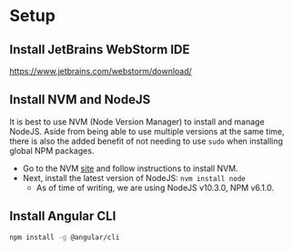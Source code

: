 # Setup

## Install JetBrains WebStorm IDE

https://www.jetbrains.com/webstorm/download/

## Install NVM and NodeJS

It is best to use NVM (Node Version Manager) to install and manage NodeJS. Aside from being able to use multiple versions at the same time, there is also the added benefit of not needing to use `sudo` when installing global NPM packages.

* Go to the NVM [site](https://github.com/creationix/nvm/blob/master/README.md#installation) and follow instructions to install NVM. 
* Next, install the latest version of NodeJS: `nvm install node`
  * As of time of writing, we are using NodeJS v10.3.0, NPM v6.1.0.

## Install Angular CLI

``` bash
npm install -g @angular/cli
```

## 
